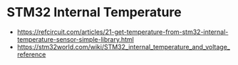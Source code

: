 # STM32 Internal Temperature

* https://refcircuit.com/articles/21-get-temperature-from-stm32-internal-temperature-sensor-simple-library.html
* https://stm32world.com/wiki/STM32_internal_temperature_and_voltage_reference

